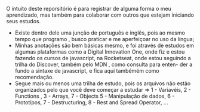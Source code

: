 O intuito deste reporsitório é para registrar de alguma forma o meu aprendizado, mas também para colaborar com outros que estejam 
iniciando seus estudos.
- Existe dentro dele uma junção de português e inglês, pois ao mesmo tempo que programo , busco praticar e me aperfeiçoar no uso da língua; 
- Minhas anotações são bem básicas mesmo, e foi através de estudos em algumas plataformas como a Digital Innovation One, onde fiz e estou  
fazendo os cursos de javascript, na Rocketseat, onde estou seguindo a trilha do Discover, também pelo MDN , como consulta para enten-
der a fundo a sintaxe de javascript, e fica aqui tambémém como recomendação.
- Segue mais ou menos uma trilha de estudo, pois os arquivos não estão organizados pelo que você deve começar a estudar => 
1 - Variavéis,
2 - Functions ,
3 - Arrays,
7 - Objects
5 - Manipulação de dados,
6 - Prototípos,
7 - Destructuring,
8 - Rest and Spread Operator,
...
